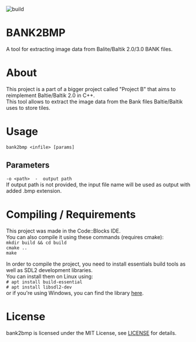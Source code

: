 ![build](https://github.com/GreffMASTER/bank2bmp/actions/workflows/cmake.yml/badge.svg)
# BANK2BMP
 A tool for extracting image data from Balite/Baltik 2.0/3.0 BANK files.  
  
# About
This project is a part of a bigger project called "Project B" that aims to reimplement Baltie/Baltik 2.0 in C++.  
This tool allows to extract the image data from the Bank files Baltie/Baltik uses to store tiles.  
  
# Usage
`bank2bmp <infile> [params]`  
## Parameters
`-o <path>  -  output path`  
If output path is not provided, the input file name will be used as output with added .bmp extension.  
  
# Compiling / Requirements
This project was made in the Code::Blocks IDE.  
You can also compile it using these commands (requires cmake):  
`mkdir build && cd build`  
`cmake ..`  
`make`  
  
In order to compile the project, you need to install essentials build tools as well as SDL2 development libraries.  
You can install them on Linux using:  
`# apt install build-essential`  
`# apt install libsdl2-dev`  
or if you're using Windows, you can find the library [here](https://github.com/libsdl-org/SDL/releases/latest).  
  
# License
bank2bmp is licensed under the MIT License, see [LICENSE](https://github.com/GreffMASTER/bank2bmp/blob/main/LICENSE) for details.
